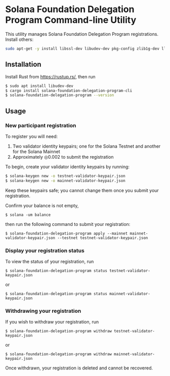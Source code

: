 # Solana Foundation Delegation Program Command-line Utility

This utility manages Solana Foundation Delegation Program registrations.
Install others:
```bash
sudo apt-get -y install libssl-dev libudev-dev pkg-config zlib1g-dev llvm clang make
```

## Installation
Install Rust from https://rustup.rs/, then run
```bash
$ sudo apt install libudev-dev
$ cargo install solana-foundation-delegation-program-cli
$ solana-foundation-delegation-program --version
```

## Usage

### New participant registration

To register you will need:
1. Two validator identity keypairs; one for the Solana Testnet and another for the Solana Mainnet
2. Approximately ◎0.002 to submit the registration


To begin, create your validator identity keypairs by running:
```bash
$ solana-keygen new -o testnet-validator-keypair.json
$ solana-keygen new -o mainnet-validator-keypair.json
```
Keep these keypairs safe; you cannot change them once you submit your
registration.

Confirm your balance is not empty,
```
$ solana -um balance
```
then run the following command to submit your registration:
```
$ solana-foundation-delegation-program apply --mainnet mainnet-validator-keypair.json --testnet testnet-validator-keypair.json
```

### Display your registration status
To view the status of your registration, run
```
$ solana-foundation-delegation-program status testnet-validator-keypair.json
```
or
```
$ solana-foundation-delegation-program status mainnet-validator-keypair.json
```

### Withdrawing your registration
If you wish to withdraw your registration, run
```
$ solana-foundation-delegation-program withdraw testnet-validator-keypair.json
```
or
```
$ solana-foundation-delegation-program withdraw mainnet-validator-keypair.json
```
Once withdrawn, your registration is deleted and cannot be recovered.
